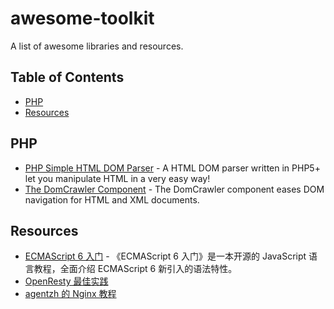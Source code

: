 # awesome-toolkit

A list of awesome libraries and resources.

## Table of Contents
- [PHP](#php)
- [Resources](#resources)
    
## PHP

* [PHP Simple HTML DOM Parser](http://simplehtmldom.sourceforge.net/) - A HTML DOM parser written in PHP5+ let you manipulate HTML in a very easy way!
* [The DomCrawler Component](https://symfony.com/doc/current/components/dom_crawler.html) - The DomCrawler component eases DOM navigation for HTML and XML documents.

## Resources

* [ECMAScript 6 入门](http://es6.ruanyifeng.com/) - 《ECMAScript 6 入门》是一本开源的 JavaScript 语言教程，全面介绍 ECMAScript 6 新引入的语法特性。
* [OpenResty 最佳实践](https://moonbingbing.gitbooks.io/openresty-best-practices/content/index.html)
* [agentzh 的 Nginx 教程](https://openresty.org/download/agentzh-nginx-tutorials-zhcn.html)
